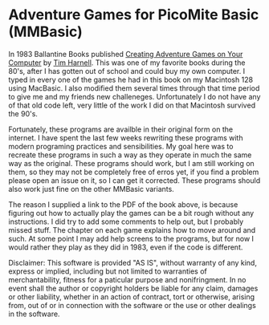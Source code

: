 # Adventure Games for PicoMite Basic (MMBasic)

In 1983 Ballantine Books published [Creating Adventure Games on Your Computer](https://colorcomputerarchive.com/repo/Documents/Books/Creating%20Adventure%20Games%20on%20Your%20Computer%20(Tim%20Hartnell).pdf) by [Tim Harnell](https://en.wikipedia.org/wiki/Tim_Hartnell). This was one of my favorite books during the 80's, after I has gotten out of school and could buy my own computer. I typed in every one of the games he had in this book on my Macintosh 128 using MacBasic. I also modified them several times through that time period to give me and my friends new challeneges. Unfortunately I do not have any of that old code left, very little of the work I did on that Macintosh survived the 90's.

Fortunately, these programs are availble in their original form on the internet. I have spent the last few weeks rewriting these programs with modern programing practices and sensibilities. My goal here was to recreate these programs in such a way as they operate in much the same way as the original. These programs should work, but I am still working on them, so they may not be completely free of erros yet, if you find a problem please open an issue on it, so I can get it corrected. These programs should also work just fine on the other MMBasic variants.

The reason I supplied a link to the PDF of the book above, is because figuring out how to actually play the games can be a bit rough without any instructions. I did try to add some comments to help out, but I probably missed stuff. The chapter on each game explains how to move around and such. At some point I may add help screens to the programs, but for now I would rather they play as they did in 1983, even if the code is different.

Disclaimer: This software is provided "AS IS", without warranty of any kind, express or implied, including but not limited to warranties of merchantability, fitness for a paticular purpose and nonifringment. In no event shall the author or copyright holders be liable for any claim, damages or other liability, whether in an action of contract, tort or otherwise, arising from, out of or in connection with the software or the use or other dealings in the software.
